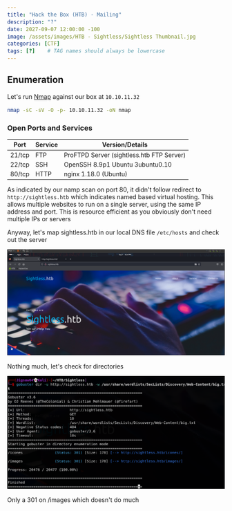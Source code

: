 ```yaml
---
title: "Hack the Box (HTB) - Mailing"
description: "?"
date: 2027-09-07 12:00:00 -100
image: /assets/images/HTB - Sightless/Sightless Thumbnail.jpg
categories: [CTF]
tags: [?]    # TAG names should always be lowercase
---
```


## Enumeration

Let's run [Nmap](https://nmap.org/book/toc.html) against our box at `10.10.11.32`

```bash
nmap -sC -sV -O -p- 10.10.11.32 -oN nmap
```

### Open Ports and Services

| Port   | Service | Version/Details                            |
|--------|---------|--------------------------------------------|
| 21/tcp | FTP     | ProFTPD Server (sightless.htb FTP Server)  |
| 22/tcp | SSH     | OpenSSH 8.9p1 Ubuntu 3ubuntu0.10           |
| 80/tcp | HTTP    | nginx 1.18.0 (Ubuntu)                      |

As indicated by our namp scan on port 80, it didn't follow redirect to `http://sightless.htb` which indicates named based virtual hosting. This allows multiple websites to run on a single server, using the same IP address and port. This is resource efficient as you obviously don't need multiple IPs or servers

Anyway, let's map sightless.htb in our local DNS file `/etc/hosts` and check out the server

![Web Page](/assets/images/HTB%20-%20Sightless/sightless%20web%20page.png)

Nothing much, let's check for directories

![Gobuster Scan](/assets/images/HTB%20-%20Sightless/Gobuster%20Sightless.png)

Only a 301 on /images which doesn't do much






